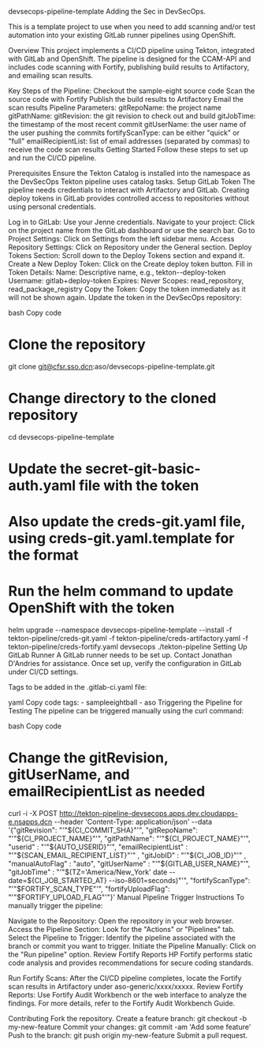 devsecops-pipeline-template
Adding the Sec in DevSecOps.

This is a template project to use when you need to add scanning and/or test automation into your existing GitLab runner pipelines using OpenShift.

Overview
This project implements a CI/CD pipeline using Tekton, integrated with GitLab and OpenShift. The pipeline is designed for the CCAM-API and includes code scanning with Fortify, publishing build results to Artifactory, and emailing scan results.

Key Steps of the Pipeline:
Checkout the sample-eight source code
Scan the source code with Fortify
Publish the build results to Artifactory
Email the scan results
Pipeline Parameters:
gitRepoName: the project name
gitPathName:
gitRevision: the git revision to check out and build
gitJobTime: the timestamp of the most recent commit
gitUserName: the user name of the user pushing the commits
fortifyScanType: can be either "quick" or "full"
emailRecipientList: list of email addresses (separated by commas) to receive the code scan results
Getting Started
Follow these steps to set up and run the CI/CD pipeline.

Prerequisites
Ensure the Tekton Catalog is installed into the namespace as the DevSecOps Tekton pipeline uses catalog tasks.
Setup GitLab Token
The pipeline needs credentials to interact with Artifactory and GitLab. Creating deploy tokens in GitLab provides controlled access to repositories without using personal credentials.

Log in to GitLab: Use your Jenne credentials.
Navigate to your project: Click on the project name from the GitLab dashboard or use the search bar.
Go to Project Settings: Click on Settings from the left sidebar menu.
Access Repository Settings: Click on Repository under the General section.
Deploy Tokens Section: Scroll down to the Deploy Tokens section and expand it.
Create a New Deploy Token: Click on the Create deploy token button.
Fill in Token Details:
Name: Descriptive name, e.g., tekton-<projectname>-deploy-token
Username: gitlab+deploy-token
Expires: Never
Scopes: read_repository, read_package_registry
Copy the Token: Copy the token immediately as it will not be shown again.
Update the token in the DevSecOps repository:

bash
Copy code
# Clone the repository
git clone git@cfsr.sso.dcn:aso/devsecops-pipeline-template.git

# Change directory to the cloned repository
cd devsecops-pipeline-template

# Update the secret-git-basic-auth.yaml file with the token
# Also update the creds-git.yaml file, using creds-git.yaml.template for the format

# Run the helm command to update OpenShift with the token
helm upgrade --namespace devsecops-pipeline-template --install -f tekton-pipeline/creds-git.yaml -f tekton-pipeline/creds-artifactory.yaml -f tekton-pipeline/creds-fortify.yaml devsecops ./tekton-pipeline
Setting Up GitLab Runner
A GitLab runner needs to be set up. Contact Jonathan D'Andries for assistance. Once set up, verify the configuration in GitLab under CI/CD settings.

Tags to be added in the .gitlab-ci.yaml file:

yaml
Copy code
  tags:
    - sampleeightball
    - aso
Triggering the Pipeline for Testing
The pipeline can be triggered manually using the curl command:

bash
Copy code
# Change the gitRevision, gitUserName, and emailRecipientList as needed
curl -i -X POST http://tekton-pipeline-devsecops.apps.dev.cloudapps-e.nsapps.dcn --header 'Content-Type: application/json' --data '{"gitRevision": "'"${CI_COMMIT_SHA}"'", "gitRepoName": "'"${CI_PROJECT_NAME}"'", "gitPathName": "'"${CI_PROJECT_NAME}"'", "userid" : "'"${AUTO_USERID}"'", "emailRecipientList" : "'"${SCAN_EMAIL_RECIPIENT_LIST}"'" , "gitJobID" : "'"${CI_JOB_ID}"'" , "manualAutoFlag" : "auto", "gitUserName" : "'"${GITLAB_USER_NAME}"'", "gitJobTime" : "'"$(TZ='America/New_York' date --date=${CI_JOB_STARTED_AT} --iso-8601=seconds)"'", "fortifyScanType": "'"$FORTIFY_SCAN_TYPE"'", "fortifyUploadFlag": "'"$FORTIFY_UPLOAD_FLAG"'"}'
Manual Pipeline Trigger Instructions
To manually trigger the pipeline:

Navigate to the Repository: Open the repository in your web browser.
Access the Pipeline Section: Look for the "Actions" or "Pipelines" tab.
Select the Pipeline to Trigger: Identify the pipeline associated with the branch or commit you want to trigger.
Initiate the Pipeline Manually: Click on the "Run pipeline" option.
Review Fortify Reports
HP Fortify performs static code analysis and provides recommendations for secure coding standards.

Run Fortify Scans: After the CI/CD pipeline completes, locate the Fortify scan results in Artifactory under aso-generic/xxxx/xxxxx.
Review Fortify Reports: Use Fortify Audit Workbench or the web interface to analyze the findings.
For more details, refer to the Fortify Audit Workbench Guide.

Contributing
Fork the repository.
Create a feature branch: git checkout -b my-new-feature
Commit your changes: git commit -am 'Add some feature'
Push to the branch: git push origin my-new-feature
Submit a pull request.
